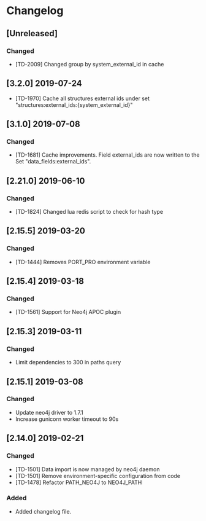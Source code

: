# Changelog

## [Unreleased]

### Changed

- [TD-2009] Changed group by system_external_id in cache

## [3.2.0] 2019-07-24

- [TD-1970] Cache all structures external ids under set "structures:external_ids:{system_external_id}"

## [3.1.0] 2019-07-08

### Changed

- [TD-1681] Cache improvements. Field external_ids are now written to the Set "data_fields:external_ids".

## [2.21.0] 2019-06-10

### Changed

- [TD-1824] Changed lua redis script to check for hash type

## [2.15.5] 2019-03-20

### Changed

- [TD-1444] Removes PORT_PRO environment variable

## [2.15.4] 2019-03-18

### Changed

- [TD-1561] Support for Neo4j APOC plugin

## [2.15.3] 2019-03-11

### Changed

- Limit dependencies to 300 in paths query

## [2.15.1] 2019-03-08

### Changed

- Update neo4j driver to 1.7.1
- Increase gunicorn worker timeout to 90s

## [2.14.0] 2019-02-21

### Changed

- [TD-1501] Data import is now managed by neo4j daemon
- [TD-1501] Remove environment-specific configuration from code
- [TD-1478] Refactor PATH_NEO4J to NEO4J_PATH

### Added

- Added changelog file.
